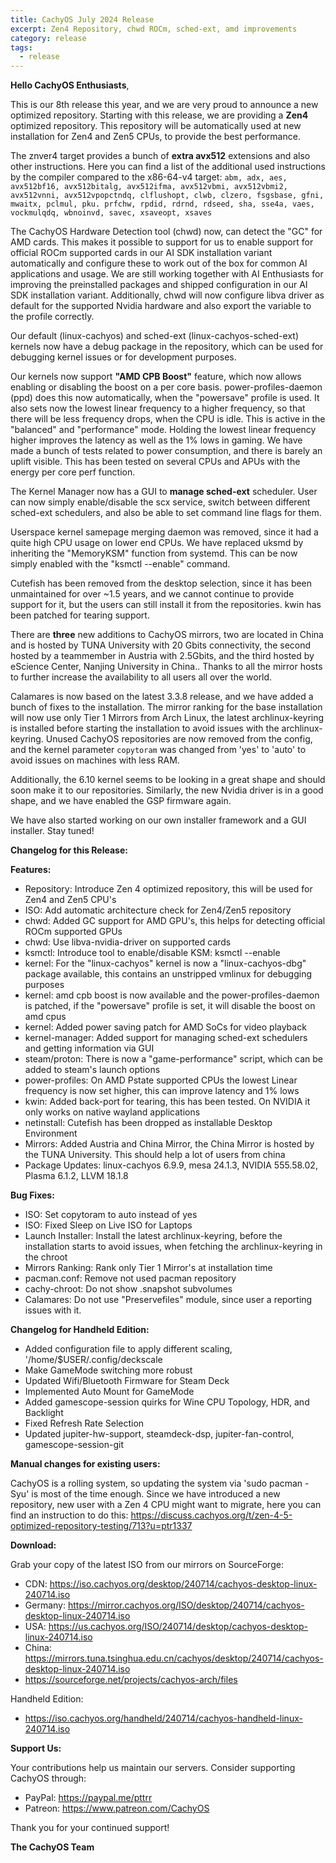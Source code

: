 ```yaml
---
title: CachyOS July 2024 Release
excerpt: Zen4 Repository, chwd ROCm, sched-ext, amd improvements
category: release
tags:
  - release
---
```


**Hello CachyOS Enthusiasts**,

This is our 8th release this year, and we are very proud to announce a new optimized repository.
Starting with this release, we are providing a **Zen4** optimized repository. This repository will be automatically used at new installation for Zen4 and Zen5 CPUs, to provide the best performance.

The znver4 target provides a bunch of **extra avx512** extensions and also other instructions. Here you can find a list of the additional used instructions by the compiler compared to the x86-64-v4 target:
`abm, adx, aes, avx512bf16, avx512bitalg, avx512ifma, avx512vbmi, avx512vbmi2, avx512vnni, avx512vpopctndq, clflushopt, clwb, clzero, fsgsbase, gfni, mwaitx, pclmul, pku. prfchw, rpdid, rdrnd, rdseed, sha, sse4a, vaes, vockmulqdq, wbnoinvd, savec, xsaveopt, xsaves`

The CachyOS Hardware Detection tool (chwd) now, can detect the "GC" for AMD cards. This makes it possible to support for us to enable support for official ROCm supported cards in our AI SDK installation variant automatically and configure these to work out of the box for common AI applications and usage. We are still working together with AI Enthusiasts for improving the preinstalled packages and shipped configuration in our AI SDK installation variant. Additionally, chwd will now configure libva driver as default for the supported Nvidia hardware and also export the variable to the profile correctly.

Our default (linux-cachyos) and sched-ext (linux-cachyos-sched-ext) kernels now have a debug package in the repository, which can be used for debugging kernel issues or for development purposes.

Our kernels now support **"AMD CPB Boost"** feature, which now allows enabling or disabling the boost on a per core basis. power-profiles-daemon (ppd) does this now automatically, when the "powersave" profile is used. It also sets now the lowest linear frequency to a higher frequency, so that there will be less frequency drops, when the CPU is idle. This is active in the "balanced" and "performance" mode. Holding the lowest linear frequency higher improves the latency as well as the 1% lows in gaming. We have made a bunch of tests related to power consumption, and there is barely an uplift visible. This has been tested on several CPUs and APUs with the energy per core perf function.

The Kernel Manager now has a GUI to **manage sched-ext** scheduler. User can now simply enable/disable the scx service, switch between different sched-ext schedulers, and also be able to set command line flags for them.

Userspace kernel samepage merging daemon was removed, since it had a quite high CPU usage on lower end CPUs. We have replaced uksmd by inheriting the "MemoryKSM" function from systemd. This can be now simply enabled with the "ksmctl --enable" command.

Cutefish has been removed from the desktop selection, since it has been unmaintained for over ~1.5 years, and we cannot continue to provide support for it, but the users can still install it from the repositories.
kwin has been patched for tearing support.

There are **three** new additions to CachyOS mirrors, two are located in China and is hosted by TUNA University with 20 Gbits connectivity, the second hosted by a teammember in Austria with 2.5Gbits, and the third hosted by eScience Center, Nanjing University in China.. Thanks to all the mirror hosts to further increase the availability to all users all over the world.

Calamares is now based on the latest 3.3.8 release, and we have added a bunch of fixes to the installation. The mirror ranking for the base installation will now use only Tier 1 Mirrors from Arch Linux, the latest archlinux-keyring is installed before starting the installation to avoid issues with the archlinux-keyring. Unused CachyOS repositories are now removed from the config, and the kernel parameter `copytoram` was changed from 'yes' to 'auto' to avoid issues on machines with less RAM.

Additionally, the 6.10 kernel seems to be looking in a great shape and should soon make it to our repositories. Similarly, the new Nvidia driver is in a good shape, and we have enabled the GSP firmware again.

We have also started working on our own installer framework and a GUI installer. Stay tuned!

**Changelog for this Release:**

**Features:**
- Repository: Introduce Zen 4 optimized repository, this will be used for Zen4 and Zen5 CPU's
- ISO: Add automatic architecture check for Zen4/Zen5 repository
- chwd: Added GC support for AMD GPU's, this helps for detecting official ROCm supported GPUs
- chwd: Use libva-nvidia-driver on supported cards
- ksmctl: Introduce tool to enable/disable KSM: ksmctl --enable
- kernel: For the "linux-cachyos" kernel is now a "linux-cachyos-dbg" package available, this contains an unstripped vmlinux for debugging purposes
- kernel: amd cpb boost is now available and the power-profiles-daemon is patched, if the "powersave" profile is set, it will disable the boost on amd cpus
- kernel: Added power saving patch for AMD SoCs for video playback
- kernel-manager: Added support for managing sched-ext schedulers and getting information via GUI
- steam/proton: There is now a "game-performance" script, which can be added to steam's launch options
- power-profiles: On AMD Pstate supported CPUs the lowest Linear frequency is now set higher, this can improve latency and 1% lows
- kwin: Added back-port for tearing, this has been tested. On NVIDIA it only works on native wayland applications
- netinstall: Cutefish has been dropped as installable Desktop Environment
- Mirrors: Added Austria and China Mirror, the China Mirror is hosted by the TUNA University. This should help a lot of users from china
- Package Updates: linux-cachyos 6.9.9, mesa 24.1.3, NVIDIA 555.58.02, Plasma 6.1.2, LLVM 18.1.8

**Bug Fixes:**
- ISO: Set copytoram to auto instead of yes
- ISO: Fixed Sleep on Live ISO for Laptops
- Launch Installer: Install the latest archlinux-keyring, before the installation starts to avoid issues, when fetching the archlinux-keyring in the chroot
- Mirrors Ranking: Rank only Tier 1 Mirror's at installation time
- pacman.conf: Remove not used pacman repository
- cachy-chroot: Do not show .snapshot subvolumes
- Calamares: Do not use "Preservefiles" module, since user a reporting issues with it.

**Changelog for Handheld Edition:**
- Added configuration file to apply different scaling, '/home/$USER/.config/deckscale
- Make GameMode switching more robust
- Updated Wifi/Bluetooth Firmware for Steam Deck
- Implemented Auto Mount for GameMode
- Added gamescope-session quirks for Wine CPU Topology, HDR, and Backlight
- Fixed Refresh Rate Selection
- Updated jupiter-hw-support, steamdeck-dsp, jupiter-fan-control, gamescope-session-git

**Manual changes for existing users:**

CachyOS is a rolling system, so updating the system via 'sudo pacman -Syu' is most of the time enough.
Since we have introduced a new repository, new user with a Zen 4 CPU might want to migrate, here you can find an instruction to do this:
https://discuss.cachyos.org/t/zen-4-5-optimized-repository-testing/713?u=ptr1337

**Download:**

Grab your copy of the latest ISO from our mirrors on SourceForge:

* CDN: https://iso.cachyos.org/desktop/240714/cachyos-desktop-linux-240714.iso
* Germany: https://mirror.cachyos.org/ISO/desktop/240714/cachyos-desktop-linux-240714.iso
* USA: https://us.cachyos.org/ISO/240714/desktop/cachyos-desktop-linux-240714.iso
* China: https://mirrors.tuna.tsinghua.edu.cn/cachyos/desktop/240714/cachyos-desktop-linux-240714.iso
* https://sourceforge.net/projects/cachyos-arch/files

Handheld Edition:

* https://iso.cachyos.org/handheld/240714/cachyos-handheld-linux-240714.iso

**Support Us:**

Your contributions help us maintain our servers. Consider supporting CachyOS through:

* PayPal: https://paypal.me/pttrr
* Patreon: https://www.patreon.com/CachyOS

Thank you for your continued support!

**The CachyOS Team**
